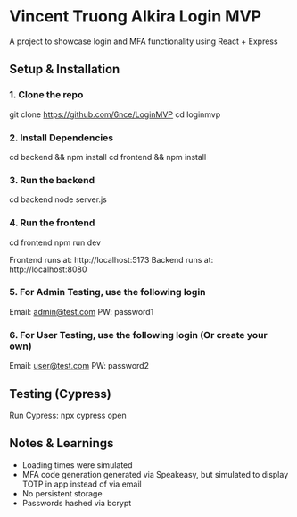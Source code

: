 # Vincent Truong Alkira Login MVP

A project to showcase login and MFA functionality using React + Express

## Setup & Installation

### 1. Clone the repo
git clone https://github.com/6nce/LoginMVP
cd loginmvp

### 2. Install Dependencies
cd backend && npm install
cd frontend && npm install

### 3. Run the backend
cd backend
node server.js

### 4. Run the frontend
cd frontend
npm run dev

Frontend runs at: http://localhost:5173
Backend runs at: http://localhost:8080

### 5. For Admin Testing, use the following login
Email: admin@test.com
PW: password1

### 6. For User Testing, use the following login (Or create your own)
Email: user@test.com
PW: password2


## Testing (Cypress)
Run Cypress:
npx cypress open

## Notes & Learnings
- Loading times were simulated
- MFA code generation generated via Speakeasy, but simulated to display TOTP in app instead of via email
- No persistent storage
- Passwords hashed via bcrypt
